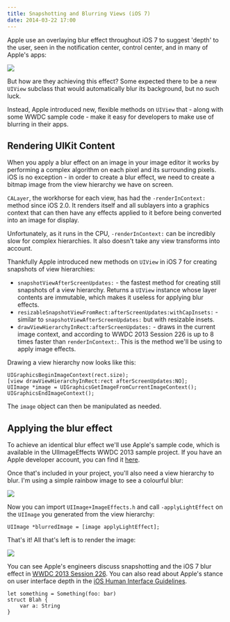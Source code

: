 ```yaml
---
title: Snapshotting and Blurring Views (iOS 7)
date: 2014-03-22 17:00
---
```


Apple use an overlaying blur effect throughout iOS 7 to suggest 'depth' to the user, seen in the notification center, control center, and in many of Apple's apps:

![](/assets/images/2014/03/embrace_translucency_2x2.png)

But how are they achieving this effect? Some expected there to be a new `UIView` subclass that would automatically blur its background, but no such luck.

Instead, Apple introduced new, flexible methods on `UIView` that - along with some WWDC sample code - make it easy for developers to make use of blurring in their apps.

## Rendering UIKit Content

When you apply a blur effect on an image in your image editor it works by performing a complex algorithm on each pixel and its surrounding pixels. iOS is no exception - in order to create a blur effect, we need to create a bitmap image from the view hierarchy we have on screen.

`CALayer`, the workhorse for each view, has had the `-renderInContext:` method since iOS 2.0. It renders itself and all sublayers into a graphics context that can then have any effects applied to it before being converted into an image for display.

Unfortunately, as it runs in the CPU, `-renderInContext:` can be incredibly slow for complex hierarchies. It also doesn't take any view transforms into account.

Thankfully Apple introduced new methods on `UIView` in iOS 7 for creating snapshots of view hierarchies:

- `snapshotViewAfterScreenUpdates:` - the fastest method for creating still snapshots of a view hierarchy. Returns a `UIView` instance whose layer contents are immutable, which makes it useless for applying blur effects.
- `resizableSnapshotViewFromRect:afterScreenUpdates:withCapInsets:` - similar to `snapshotViewAfterScreenUpdates:` but with resizable insets.
- `drawViewHierarchyInRect:afterScreenUpdates:` - draws in the current image context, and according to WWDC 2013 Session 226 is up to 8 times faster than `renderInContext:`. This is the method we'll be using to apply image effects.

Drawing a view hierarchy now looks like this:

```
UIGraphicsBeginImageContext(rect.size);
[view drawViewHierarchyInRect:rect afterScreenUpdates:NO];
UIImage *image = UIGraphicsGetImageFromCurrentImageContext();
UIGraphicsEndImageContext();
```

The `image` object can then be manipulated as needed.

## Applying the blur effect

To achieve an identical blur effect we'll use Apple's sample code, which is available in the UIImageEffects WWDC 2013 sample project. If you have an Apple developer account, you can find it [here](https://developer.apple.com/downloads/index.action?name=WWDC%202013).

Once that's included in your project, you'll also need a view hierarchy to blur. I'm using a simple rainbow image to see a colourful blur:

![](/assets/images/2014/03/ios-simulator-screen-shot-22-mar-2014-20-30-31.png)

Now you can import `UIImage+ImageEffects.h` and call `-applyLightEffect` on the `UIImage` you generated from the view hierarchy:

```
UIImage *blurredImage = [image applyLightEffect];
```

That's it! All that's left is to render the image:

![](/assets/images/2014/03/ios-simulator-screen-shot-22-mar-2014-20-30-33.png)

You can see Apple's engineers discuss snapshotting and the iOS 7 blur effect in [WWDC 2013 Session 226](https://developer.apple.com/videos/wwdc/2013/). You can also read about Apple's stance on user interface depth in the [iOS Human Interface Guidelines](https://developer.apple.com/library/ios/documentation/userexperience/conceptual/MobileHIG/index.html).


```
let something = Something(foo: bar)
struct Blah {
	var a: String
}
```
